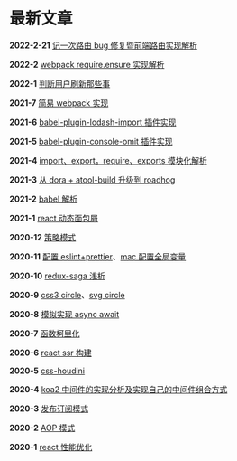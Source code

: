 # 最新文章

**2022-2-21** [记一次路由 bug 修复暨前端路由实现解析](../vue/router/)

**2022-2** [webpack require.ensure 实现解析](../node/webpack-lazy/)

**2022-1** [判断用户刷新那些事](../js/refresh/)

**2021-7** [简易 webpack 实现](../node/webpack/)

**2021-6** [babel-plugin-lodash-import 插件实现](../node/babel-plugin-lodash-import/)

**2021-5** [babel-plugin-console-omit 插件实现](../node/babel-plugin-console-omit/)

**2021-4** [import、export，require、exports 模块化解析](../node/module/)

**2021-3** [从 dora + atool-build 升级到 roadhog](../react/roadhog/)

**2021-2** [babel 解析](../node/babel)

**2021-1** [react 动态面包屑](../react/breadcrumb/)

**2020-12** [策略模式](../designPattern/strategy/)

**2020-11** [配置 eslint+prettier](../helpers/eslint-prettier/)、[mac 配置全局变量](../helpers/mac-env-path/)

**2020-10** [redux-saga 浅析](../react/redux-saga/)

**2020-9** [css3 circle](../css/c3Circle/)、[svg circle](../css/svgCircle/)

**2020-8** [模拟实现 async await](../js/async/)

**2020-7** [函数柯里化](../js/curry/)

**2020-6** [react ssr 构建](../react/ssr/)

**2020-5** [css-houdini](../css/csshoudini/)

**2020-4** [koa2 中间件的实现分析及实现自己的中间件组合方式](../node/koa2/)

**2020-3** [发布订阅模式](../designPattern/subscribe/)

**2020-2** [AOP 模式](../designPattern/aop/)

**2020-1** [react 性能优化](../react/optimization/)
